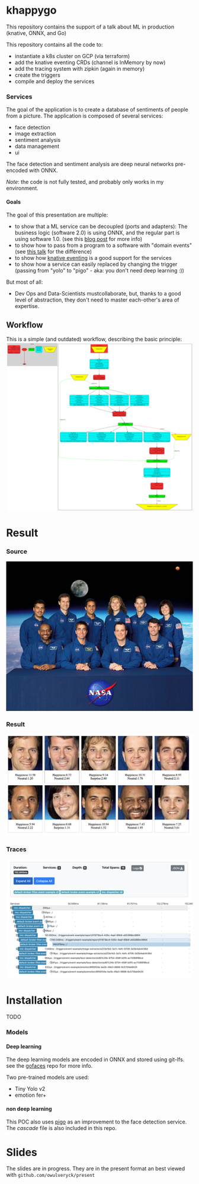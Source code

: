 # khappygo
This repository contains the support of a talk about ML in production (knative, ONNX, and Go)

This repository contains all the code to:

- instantiate a k8s cluster on GCP (via terraform)
- add the knative eventing CRDs (channel is InMemory by now)
- add the tracing system with zipkin (again in memory)
- create the triggers
- compile and deploy the services

### Services

The goal of the application is to create a database of sentiments of people from a picture.
The application is composed of several services:

- face detection
- image extraction
- sentiment analysis
- data management
- ui

The face detection and sentiment analysis are deep neural networks pre-encoded with ONNX.

_Note_: the code is not fully tested, and probably only works in my environment.

#### Goals

The goal of this presentation are multiple:

- to show that a ML service can be decoupled (ports and adapters): The business logic (software 2.0) is using ONNX, and the regular part is using software 1.0.
(see this [blog post](https://blog.owulveryck.info/2019/08/16/a-simple-face-detection-utility-from-python-to-go.html) for more info)
- to show how to pass from a program to a software with "domain events" (see [this talk](https://www.youtube.com/watch?v=tISy7EJQPzI&t=8m17s) for the différence)
- to show how [knative eventing](https://knative.dev/docs/eventing/) is a good support for the services
- to show how a service can easily replaced by changing the trigger (passing from "yolo" to "pigo" - aka: you don't need deep learning :))

But most of all:
- Dev Ops and Data-Scientists mustcollaborate, but, thanks to a good level of abstraction, they don't need to master each-other's area of expertise.

## Workflow

This is a simple (and outdated) workflow, describing the basic principle:
![](workflow.svg)

# Result

### Source
![](21_apps/testdata/nasa.jpg)
### Result
![](imgs/result.png)
### Traces
![](imgs/traces.png)
# Installation

TODO
### Models

#### Deep learning
The deep learning models are encoded in ONNX and stored using git-lfs. see the [gofaces](https://github.com/owulveryck/gofaces) repo for more info.

Two pre-trained models are used:

- Tiny Yolo v2
- emotion fer+

#### non deep learning

This POC also uses [pigo](https://github.com/esimov/pigo) as an improvement to the face detection service. The _cascade_ file is also included in this repo.


# Slides

The slides are in progress.
They are in the present format an best viewed with `github.com/owulveryck/present`

